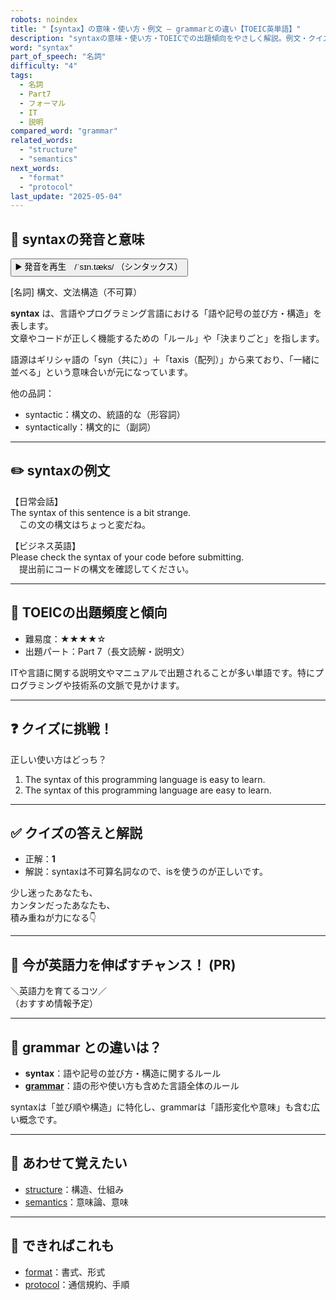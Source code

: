 ```yaml
---
robots: noindex
title: "【syntax】の意味・使い方・例文 ― grammarとの違い【TOEIC英単語】"
description: "syntaxの意味・使い方・TOEICでの出題傾向をやさしく解説。例文・クイズ付きでgrammarとの違いもわかりやすく学べます。"
word: "syntax"
part_of_speech: "名詞"
difficulty: "4"
tags:
  - 名詞
  - Part7
  - フォーマル
  - IT
  - 説明
compared_word: "grammar"
related_words:
  - "structure"
  - "semantics"
next_words:
  - "format"
  - "protocol"
last_update: "2025-05-04"
---
```


## 🔰 syntaxの発音と意味

<button class="play-audio" onclick="playTTS('syntax')">
  <span class="play-audio-main">
    ▶️ 発音を再生　/ˈsɪn.tæks/
  </span>
  <span class="play-audio-sub">
    （シンタックス）
  </span>
</button>

[名詞] 構文、文法構造（不可算）

**syntax** は、言語やプログラミング言語における「語や記号の並び方・構造」を表します。  
文章やコードが正しく機能するための「ルール」や「決まりごと」を指します。

語源はギリシャ語の「syn（共に）」＋「taxis（配列）」から来ており、「一緒に並べる」という意味合いが元になっています。

他の品詞：  
- syntactic：構文の、統語的な（形容詞）
- syntactically：構文的に（副詞）

---

## ✏️ syntaxの例文

【日常会話】  
The syntax of this sentence is a bit strange.  
　この文の構文はちょっと変だね。

【ビジネス英語】  
Please check the syntax of your code before submitting.  
　提出前にコードの構文を確認してください。

---

## 🎯 TOEICの出題頻度と傾向

- 難易度：★★★★☆
- 出題パート：Part 7（長文読解・説明文）

ITや言語に関する説明文やマニュアルで出題されることが多い単語です。特にプログラミングや技術系の文脈で見かけます。

---

## ❓ クイズに挑戦！

正しい使い方はどっち？

1. The syntax of this programming language is easy to learn.  
2. The syntax of this programming language are easy to learn.

---

## ✅ クイズの答えと解説

- 正解：**1**
- 解説：syntaxは不可算名詞なので、isを使うのが正しいです。

少し迷ったあなたも、  
カンタンだったあなたも、  
積み重ねが力になる👇️

---

## 🚀 今が英語力を伸ばすチャンス！ (PR)

<div class="info-center">
＼英語力を育てるコツ／<br>  
（おすすめ情報予定）
</div>

---

## 🤔  grammar との違いは？

- **syntax**：語や記号の並び方・構造に関するルール
- **[grammar](/word/grammar)**：語の形や使い方も含めた言語全体のルール

syntaxは「並び順や構造」に特化し、grammarは「語形変化や意味」も含む広い概念です。

---

## 🧩 あわせて覚えたい

- [structure](/word/structure)：構造、仕組み
- [semantics](/word/semantics)：意味論、意味

---

## 📖 できればこれも

- [format](/word/format)：書式、形式
- [protocol](/word/protocol)：通信規約、手順

<!-- cvid: aid47_bid04 -->
